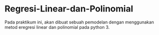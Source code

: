 # Regresi-Linear-dan-Polinomial
Pada praktikum ini, akan dibuat sebuah pemodelan dengan menggunakan metod eregresi linear dan polinomial pada python 3.
